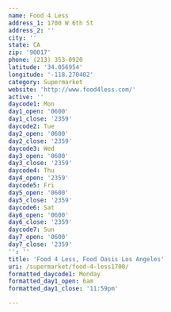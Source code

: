 ```yaml
---
name: Food 4 Less
address_1: 1700 W 6th St
address_2: ''
city: ''
state: CA
zip: '90017'
phone: (213) 353-0920
latitude: '34.056954'
longitude: '-118.270402'
category: Supermarket
website: 'http://www.food4less.com/'
active: ''
daycode1: Mon
day1_open: '0600'
day1_close: '2359'
daycode2: Tue
day2_open: '0600'
day2_close: '2359'
daycode3: Wed
day3_open: '0600'
day3_close: '2359'
daycode4: Thu
day4_open: '2359'
daycode5: Fri
day5_open: '0600'
day5_close: '2359'
daycode6: Sat
day6_open: '0600'
day6_close: '2359'
daycode7: Sun
day7_open: '0600'
day7_close: '2359'
'': ''
title: 'Food 4 Less, Food Oasis Los Angeles'
uri: /supermarket/food-4-less1700/
formatted_daycode1: Monday
formatted_day1_open: 6am
formatted_day1_close: '11:59pm'

---
```

